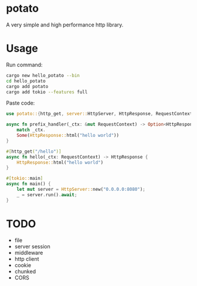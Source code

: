 # potato

A very simple and high performance http library.

# Usage

Run command:

```sh
cargo new hello_potato --bin
cd hello_potato
cargo add potato
cargo add tokio --features full
```

Paste code:

```rust
use potato::{http_get, server::HttpServer, HttpResponse, RequestContext};

async fn prefix_handler(_ctx: &mut RequestContext) -> Option<HttpResponse> {
    match _ctx.
    Some(HttpResponse::html("hello world"))
}

#[http_get("/hello")]
async fn hello(_ctx: RequestContext) -> HttpResponse {
    HttpResponse::html("hello world")
}

#[tokio::main]
async fn main() {
    let mut server = HttpServer::new("0.0.0.0:8080");
    _ = server.run().await;
}
```

# TODO

- file
- server session
- middleware
- http client
- cookie
- chunked
- CORS
